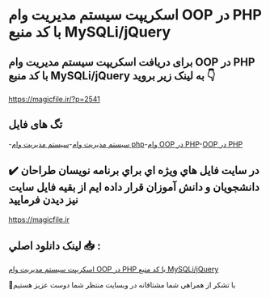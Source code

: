 # اسکریپت سیستم مدیریت وام OOP در PHP با کد منبع MySQLi/jQuery

## برای دریافت اسکریپت سیستم مدیریت وام OOP در PHP با کد منبع MySQLi/jQuery به لینک زیر بروید 👇

https://magicfile.ir/?p=2541

## تگ های فایل

-[سیستم مدیریت وام](https://magicfile.ir/product/%d8%b3%db%8c%d8%b3%d8%aa%d9%85-%d9%85%d8%af%db%8c%d8%b1%db%8c%d8%aa-%d9%88%d8%a7%d9%85-oop-%d8%af%d8%b1-php/)-[سیستم مدیریت وام php](https://magicfile.ir/product/%d8%b3%db%8c%d8%b3%d8%aa%d9%85-%d9%85%d8%af%db%8c%d8%b1%db%8c%d8%aa-%d9%88%d8%a7%d9%85-oop-%d8%af%d8%b1-php/)-[وام OOP در PHP](https://magicfile.ir/product/%d8%b3%db%8c%d8%b3%d8%aa%d9%85-%d9%85%d8%af%db%8c%d8%b1%db%8c%d8%aa-%d9%88%d8%a7%d9%85-oop-%d8%af%d8%b1-php/)-[OOP در PHP](https://magicfile.ir/product/%d8%b3%db%8c%d8%b3%d8%aa%d9%85-%d9%85%d8%af%db%8c%d8%b1%db%8c%d8%aa-%d9%88%d8%a7%d9%85-oop-%d8%af%d8%b1-php/)

## ✔️ در سايت فايل هاي ويژه اي براي برنامه نويسان طراحان دانشجويان و دانش آموزان قرار داده ايم از بقيه فايل سايت نيز ديدن فرماييد

https://magicfile.ir


## لينک دانلود اصلي 📥 :

[اسکریپت سیستم مدیریت وام OOP در PHP با کد منبع MySQLi/jQuery](https://magicfile.ir/product/%d8%b3%db%8c%d8%b3%d8%aa%d9%85-%d9%85%d8%af%db%8c%d8%b1%db%8c%d8%aa-%d9%88%d8%a7%d9%85-oop-%d8%af%d8%b1-php/) 


🙏با تشکر از همراهي شما مشتاقانه در وبسایت منتظر شما دوست عزیز هستیم

